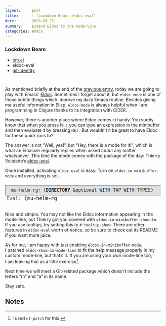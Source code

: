 ```yaml
---
layout:     post
title:      ! 'Lockdown Beam: eldoc-eval'
date:       2020-03-23
summary:    Extend Eldoc to the mode-line.
categories: emacs
---
```


<div style="padding-bottom: 15px">
  <div class="box">
    <h3>Lockdown Beam</h3>
    <ul>
      <li>
        <a href="https://www.manueluberti.eu/emacs/2020/03/19/lockdown-beam-bm/">
          bm.el
        </a>
      </li>
      <li>eldoc-eval</li>
      <li>
        <a href="https://www.manueluberti.eu/emacs/2020/03/30/lockdown-beam-git-identity/">
          git-identity
        </a>
      </li>
    </ul>
  </div>
</div>

As mentioned briefly at the end of the [previous entry](https://www.manueluberti.eu/emacs/2020/03/19/lockdown-beam-bm/), today we are going to
play with Emacs’ [Eldoc](http://doc.endlessparentheses.com/Fun/eldoc-mode.html). Sometimes I forget about it, but `eldoc-mode` is one of
those subtle things which improve my daily Emacs routine. Besides giving me
useful information in Elisp, `eldoc-mode` is always helpful when I am programming
in Clojure thanks to its integration with CIDER.

However, there is another place where Eldoc comes in handy. You surely know that
when you press <kbd>M-:</kbd> you can type an expression in the minibuffer and then
evaluate it by pressing <kbd>RET</kbd>. But wouldn’t it be great to have Eldoc for these
quick runs to?

The answer is not “Well, yes!”, but “Hey, there is a mode for it!”, which is
what an Emacser regularly replies when asked about any matter whatsoever. This
time the mode comes with the package of the day: Thierry Volpiatto’s [eldoc-eval](https://github.com/thierryvolpiatto/eldoc-eval).

Once installed, activating `eldoc-eval` is easy. Turn on `eldoc-in-minibuffer-mode`
and everything is set.

<div style="text-align: center; padding-bottom: 15px">
    <a href="https://raw.githubusercontent.com/manuel-uberti/manuel-uberti.github.io/master/images/eldoc-eval.png" 
       target="_blank">
      <img src="/images/eldoc-eval.png">
    </a>
</div>

Nice and simple. You may not like the Eldoc information appearing in the
mode-line, but Thierry got you covered with `eldoc-in-minibuffer-show-fn`. If you
use tooltips, try setting this to `#'tooltip-show`. There are other features in
`eldoc-eval` worth of notice, so be sure to check out its README if you want more
juice.

As for me, I am happy with just enabling `eldoc-in-minibuffer-mode`. I patched
`eldoc-show-in-mode-line` to fit the help message properly in my custom mode-line,
but that’s it. If you are using your own mode-line too, I am leaving that as a
little exercise[^1].

Next time we will meet a Git-related package which doesn’t include the letters
“m” and “a” in its name.

Stay safe.

## Notes

[^1]: I used `el-patch` for this.
